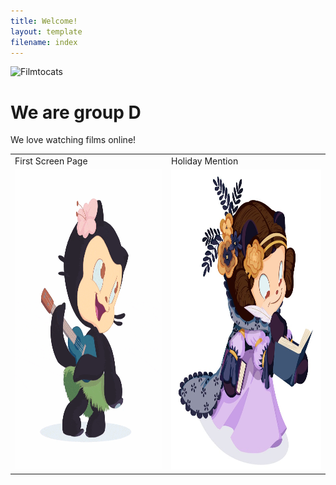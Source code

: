 ```yaml
---
title: Welcome!
layout: template
filename: index
--- 
```


![Filmtocats](https://octodex.github.com/images/filmtocats.png)

# We are group D

We love watching films online!

<table>
  <tr>
    <td>First Screen Page</td>
     <td>Holiday Mention</td>
  </tr>
  <tr>
    <td><img src="homeimages/hula_loop_octodex03.gif" width=480 height=480></td>
    <td><img src="homeimages/mona-lovelace.jpg" width=480 height=480></td>
  </tr>
 </table>
